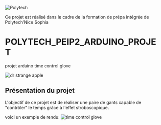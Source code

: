 ![Polytech](http://www.polytechnice.fr/jahia/jsp/jahia/templates/inc/img/polytech_nice-sophia.png)

Ce projet est réalisé dans le cadre de la formation de prépa intégrée de Polytech'Nice Sophia

# POLYTECH_PEIP2_ARDUINO_PROJET
projet arduino time control glove 

![dr strange apple](https://i.makeagif.com/media/3-14-2017/wE9W5J.gif)

## Présentation du projet
L'objectif de ce projet est de réaliser une paire de gants capable de "contrôler" le temps grâce à l'effet stroboscopique.

voici un exemple de rendu:
![time control glove](https://i.makeagif.com/media/1-11-2018/cPzc6O.gif)

